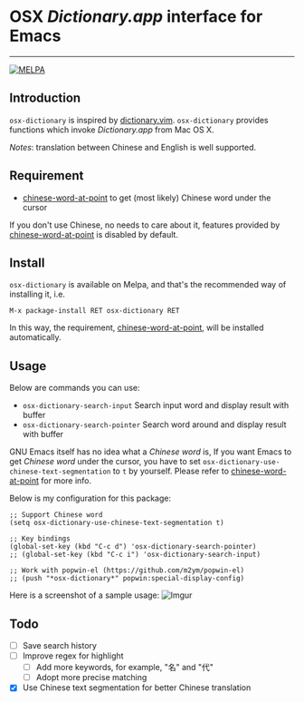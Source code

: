 # OSX *Dictionary.app* interface for Emacs
---
[![MELPA](http://melpa.org/packages/osx-dictionary-badge.svg)](http://melpa.org/#/osx-dictionary)

## Introduction
`osx-dictionary` is inspired by [dictionary.vim](https://github.com/itchyny/dictionary.vim). `osx-dictionary` provides functions which invoke *Dictionary.app* from Mac OS X.

_Notes_: translation between Chinese and English is well supported.

## Requirement

* [chinese-word-at-point](https://github.com/xuchunyang/chinese-word-at-point.el) to get (most likely) Chinese word under the cursor

If you don't use Chinese, no needs to care about it, features provided by
[chinese-word-at-point](https://github.com/xuchunyang/chinese-word-at-point.el)
is disabled by default.

## Install

`osx-dictionary` is available on Melpa, and that's the recommended way of
installing it, i.e.

`M-x package-install RET osx-dictionary RET`

In this way, the requirement,
[chinese-word-at-point](https://github.com/xuchunyang/chinese-word-at-point.el),
will be installed automatically.

## Usage
Below are commands you can use:

* `osx-dictionary-search-input` Search input word and display result with buffer
* `osx-dictionary-search-pointer` Search word around and display result with buffer

GNU Emacs itself has no idea what a *Chinese word* is, If you want Emacs to get
*Chinese word* under the cursor, you have to set
`osx-dictionary-use-chinese-text-segmentation` to `t` by yourself. Please refer
to
[chinese-word-at-point](https://github.com/xuchunyang/chinese-word-at-point.el)
for more info.

Below is my configuration for this package:
```elisp
;; Support Chinese word
(setq osx-dictionary-use-chinese-text-segmentation t)

;; Key bindings
(global-set-key (kbd "C-c d") 'osx-dictionary-search-pointer)
;; (global-set-key (kbd "C-c i") 'osx-dictionary-search-input)

;; Work with popwin-el (https://github.com/m2ym/popwin-el)
;; (push "*osx-dictionary*" popwin:special-display-config)
```

Here is a screenshot of a sample usage:
![Imgur](http://i.imgur.com/BBg8ZHR.png)

## Todo
- [ ] Save search history
- [ ] Improve regex for highlight
  - [ ] Add more keywords, for example, "名" and "代"
  - [ ] Adopt more precise matching
- [x] Use Chinese text segmentation for better Chinese translation

